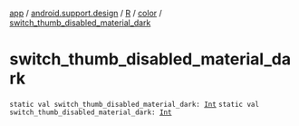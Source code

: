 [app](../../../index.md) / [android.support.design](../../index.md) / [R](../index.md) / [color](index.md) / [switch_thumb_disabled_material_dark](./switch_thumb_disabled_material_dark.md)

# switch_thumb_disabled_material_dark

`static val switch_thumb_disabled_material_dark: `[`Int`](https://kotlinlang.org/api/latest/jvm/stdlib/kotlin/-int/index.html)
`static val switch_thumb_disabled_material_dark: `[`Int`](https://kotlinlang.org/api/latest/jvm/stdlib/kotlin/-int/index.html)